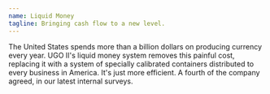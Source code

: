 ```yaml
---
name: Liquid Money
tagline: Bringing cash flow to a new level.
---
```


The United States spends more than a billion dollars on producing currency every year. UGO II's liquid money system removes this painful cost, replacing it with a system of specially calibrated containers distributed to every business in America. It's just more efficient. A fourth of the company agreed, in our latest internal surveys.
